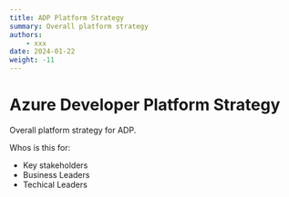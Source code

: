 ```yaml
---
title: ADP Platform Strategy
summary: Overall platform strategy
authors:
    - xxx
date: 2024-01-22
weight: -11
---
```

# Azure Developer Platform Strategy

Overall platform strategy for ADP. 

Whos is this for:

- Key stakeholders
- Business Leaders
- Techical Leaders
